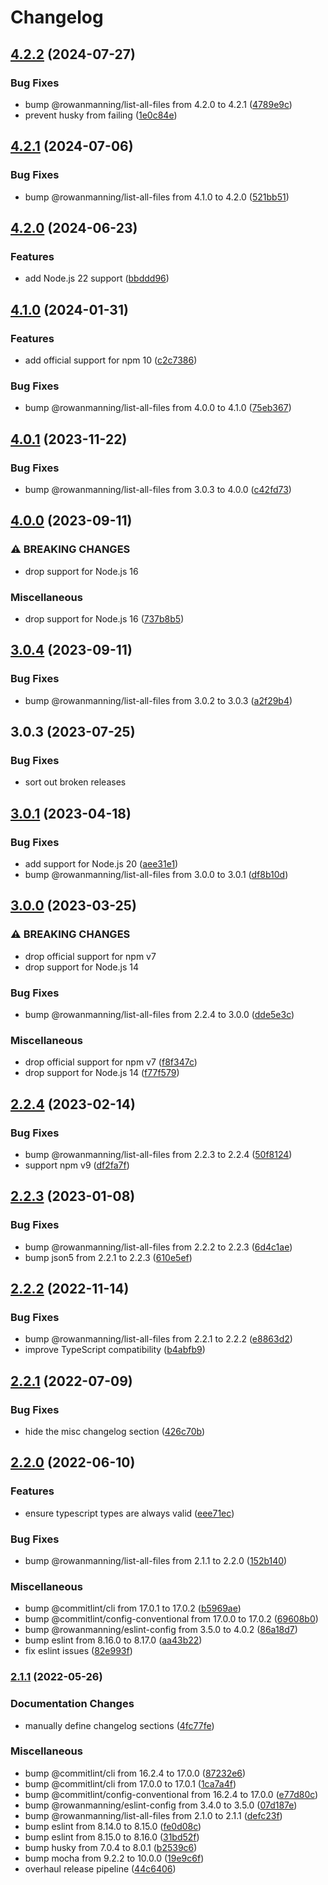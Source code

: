 # Changelog

## [4.2.2](https://github.com/rowanmanning/require-all/compare/v4.2.1...v4.2.2) (2024-07-27)


### Bug Fixes

* bump @rowanmanning/list-all-files from 4.2.0 to 4.2.1 ([4789e9c](https://github.com/rowanmanning/require-all/commit/4789e9cebd1885506124130111f547a9fd21375f))
* prevent husky from failing ([1e0c84e](https://github.com/rowanmanning/require-all/commit/1e0c84e1981ceea516d4684831e627e7d6e9db03))

## [4.2.1](https://github.com/rowanmanning/require-all/compare/v4.2.0...v4.2.1) (2024-07-06)


### Bug Fixes

* bump @rowanmanning/list-all-files from 4.1.0 to 4.2.0 ([521bb51](https://github.com/rowanmanning/require-all/commit/521bb51f456c17e073975d22f2751521c7ecbe2f))

## [4.2.0](https://github.com/rowanmanning/require-all/compare/v4.1.0...v4.2.0) (2024-06-23)


### Features

* add Node.js 22 support ([bbddd96](https://github.com/rowanmanning/require-all/commit/bbddd962ed104271b42bb11677abdb62a569e9f4))

## [4.1.0](https://github.com/rowanmanning/require-all/compare/v4.0.1...v4.1.0) (2024-01-31)


### Features

* add official support for npm 10 ([c2c7386](https://github.com/rowanmanning/require-all/commit/c2c7386fd66422eb83665c1e44fb013b5e40969a))


### Bug Fixes

* bump @rowanmanning/list-all-files from 4.0.0 to 4.1.0 ([75eb367](https://github.com/rowanmanning/require-all/commit/75eb367e6226fe8c195c41961af8231404e2beae))

## [4.0.1](https://github.com/rowanmanning/require-all/compare/v4.0.0...v4.0.1) (2023-11-22)


### Bug Fixes

* bump @rowanmanning/list-all-files from 3.0.3 to 4.0.0 ([c42fd73](https://github.com/rowanmanning/require-all/commit/c42fd735240d388008410657f8ed16b30bb0e503))

## [4.0.0](https://github.com/rowanmanning/require-all/compare/v3.0.4...v4.0.0) (2023-09-11)


### ⚠ BREAKING CHANGES

* drop support for Node.js 16

### Miscellaneous

* drop support for Node.js 16 ([737b8b5](https://github.com/rowanmanning/require-all/commit/737b8b5bc0d092ab600c3c525a5965a8ce6ed3c5))

## [3.0.4](https://github.com/rowanmanning/require-all/compare/v3.0.3...v3.0.4) (2023-09-11)


### Bug Fixes

* bump @rowanmanning/list-all-files from 3.0.2 to 3.0.3 ([a2f29b4](https://github.com/rowanmanning/require-all/commit/a2f29b408b59f3ace8d5d46c1d2dba1fd21a6aa9))

## 3.0.3 (2023-07-25)


### Bug Fixes

* sort out broken releases

## [3.0.1](https://github.com/rowanmanning/require-all/compare/v3.0.0...v3.0.1) (2023-04-18)


### Bug Fixes

* add support for Node.js 20 ([aee31e1](https://github.com/rowanmanning/require-all/commit/aee31e157ff8239ef50519670562b170af95db85))
* bump @rowanmanning/list-all-files from 3.0.0 to 3.0.1 ([df8b10d](https://github.com/rowanmanning/require-all/commit/df8b10ddcbc5134f4ae23eef8d69f4084cab2733))

## [3.0.0](https://github.com/rowanmanning/require-all/compare/v2.2.4...v3.0.0) (2023-03-25)


### ⚠ BREAKING CHANGES

* drop official support for npm v7
* drop support for Node.js 14

### Bug Fixes

* bump @rowanmanning/list-all-files from 2.2.4 to 3.0.0 ([dde5e3c](https://github.com/rowanmanning/require-all/commit/dde5e3c75256a9120d8e5d3acf61b085c3554679))


### Miscellaneous

* drop official support for npm v7 ([f8f347c](https://github.com/rowanmanning/require-all/commit/f8f347c08273185770fbe904912d1f51a29ecd50))
* drop support for Node.js 14 ([f77f579](https://github.com/rowanmanning/require-all/commit/f77f579035b4001af4e60a97003fcc82c50d80db))

## [2.2.4](https://github.com/rowanmanning/require-all/compare/v2.2.3...v2.2.4) (2023-02-14)


### Bug Fixes

* bump @rowanmanning/list-all-files from 2.2.3 to 2.2.4 ([50f8124](https://github.com/rowanmanning/require-all/commit/50f8124c1ed8dbd8dc1a7f3c4af64cd8fcd40f7e))
* support npm v9 ([df2fa7f](https://github.com/rowanmanning/require-all/commit/df2fa7f79187a865b0c3fc90be3e44a60ed2c695))

## [2.2.3](https://github.com/rowanmanning/require-all/compare/v2.2.2...v2.2.3) (2023-01-08)


### Bug Fixes

* bump @rowanmanning/list-all-files from 2.2.2 to 2.2.3 ([6d4c1ae](https://github.com/rowanmanning/require-all/commit/6d4c1ae795632450dbe4fe82aa11ebbe2c1c4e4c))
* bump json5 from 2.2.1 to 2.2.3 ([610e5ef](https://github.com/rowanmanning/require-all/commit/610e5efe723a4d7cc9be1169835c979484354b56))

## [2.2.2](https://github.com/rowanmanning/require-all/compare/v2.2.1...v2.2.2) (2022-11-14)


### Bug Fixes

* bump @rowanmanning/list-all-files from 2.2.1 to 2.2.2 ([e8863d2](https://github.com/rowanmanning/require-all/commit/e8863d26e70885557081efe484416237834cb98b))
* improve TypeScript compatibility ([b4abfb9](https://github.com/rowanmanning/require-all/commit/b4abfb9176c7c395103e190c9c4c582c465b5ae4))

## [2.2.1](https://github.com/rowanmanning/require-all/compare/v2.2.0...v2.2.1) (2022-07-09)


### Bug Fixes

* hide the misc changelog section ([426c70b](https://github.com/rowanmanning/require-all/commit/426c70bac773b41b52d0404f2dca5614da9fe55f))

## [2.2.0](https://github.com/rowanmanning/require-all/compare/v2.1.1...v2.2.0) (2022-06-10)


### Features

* ensure typescript types are always valid ([eee71ec](https://github.com/rowanmanning/require-all/commit/eee71ece46933eee773388d2bea2aaaccec34bff))


### Bug Fixes

* bump @rowanmanning/list-all-files from 2.1.1 to 2.2.0 ([152b140](https://github.com/rowanmanning/require-all/commit/152b140e860d28308e6bed618f07fb13c612bef9))


### Miscellaneous

* bump @commitlint/cli from 17.0.1 to 17.0.2 ([b5969ae](https://github.com/rowanmanning/require-all/commit/b5969ae4cc6f94f90fe5b7dad8dd4982be64f752))
* bump @commitlint/config-conventional from 17.0.0 to 17.0.2 ([69608b0](https://github.com/rowanmanning/require-all/commit/69608b01a001d432d0781206281565bd1db48eec))
* bump @rowanmanning/eslint-config from 3.5.0 to 4.0.2 ([86a18d7](https://github.com/rowanmanning/require-all/commit/86a18d73b7c1bdd12e0f82a03c0bc2767d425a58))
* bump eslint from 8.16.0 to 8.17.0 ([aa43b22](https://github.com/rowanmanning/require-all/commit/aa43b2281d74d96ff05825ce38cb6b3232965e4e))
* fix eslint issues ([82e993f](https://github.com/rowanmanning/require-all/commit/82e993f0abe211fefedbe90b22e536e50ec6edef))

### [2.1.1](https://github.com/rowanmanning/require-all/compare/v2.1.0...v2.1.1) (2022-05-26)


### Documentation Changes

* manually define changelog sections ([4fc77fe](https://github.com/rowanmanning/require-all/commit/4fc77fe32ded1c301a11f1f607b6ee827e138df5))


### Miscellaneous

* bump @commitlint/cli from 16.2.4 to 17.0.0 ([87232e6](https://github.com/rowanmanning/require-all/commit/87232e64d200e642589c6fab1e13dddff5febe8f))
* bump @commitlint/cli from 17.0.0 to 17.0.1 ([1ca7a4f](https://github.com/rowanmanning/require-all/commit/1ca7a4f3f5131d49a3160353c3b3bc9ffcc024bd))
* bump @commitlint/config-conventional from 16.2.4 to 17.0.0 ([e77d80c](https://github.com/rowanmanning/require-all/commit/e77d80c295ffc724e7d2c453341d266a3b606f61))
* bump @rowanmanning/eslint-config from 3.4.0 to 3.5.0 ([07d187e](https://github.com/rowanmanning/require-all/commit/07d187e65a63b4676383f905f7e226c3c4820a0c))
* bump @rowanmanning/list-all-files from 2.1.0 to 2.1.1 ([defc23f](https://github.com/rowanmanning/require-all/commit/defc23f77e0dedd2576b967ef04952801524abc8))
* bump eslint from 8.14.0 to 8.15.0 ([fe0d08c](https://github.com/rowanmanning/require-all/commit/fe0d08c7d5c80755bc1a8f1d01bd857e411e0bc2))
* bump eslint from 8.15.0 to 8.16.0 ([31bd52f](https://github.com/rowanmanning/require-all/commit/31bd52f5f64cba833846d06826326e4e7e17b179))
* bump husky from 7.0.4 to 8.0.1 ([b2539c6](https://github.com/rowanmanning/require-all/commit/b2539c663e7055765cd19154a716de0ad535abd3))
* bump mocha from 9.2.2 to 10.0.0 ([19e9c6f](https://github.com/rowanmanning/require-all/commit/19e9c6fa628f37cc1359533e295c65d302b3088d))
* overhaul release pipeline ([44c6406](https://github.com/rowanmanning/require-all/commit/44c640698f8e46a05660d31957509b7e7aaeb34d))
